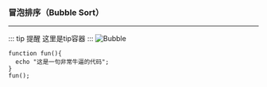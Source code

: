 ### 冒泡排序（Bubble Sort）
---
::: tip 提醒
这里是tip容器
:::
![Bubble](https://upload-images.jianshu.io/upload_images/6078022-4987842fd0c41f9b.gif?imageMogr2/auto-orient/strip)

<!-- 
姓名|技能|排行
--|:--:|--:
刘备|哭|大哥
关羽|打|二哥
张飞|骂|三弟
-->

```
function fun(){
  echo "这是一句非常牛逼的代码";
}
fun();
```

